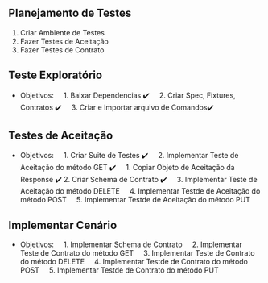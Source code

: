 ## Planejamento de Testes

1. Criar Ambiente de Testes
2. Fazer Testes de Aceitação
3. Fazer Testes de Contrato 


## Teste Exploratório
- Objetivos:
    1. Baixar Dependencias :heavy_check_mark:
    2. Criar Spec, Fixtures, Contratos :heavy_check_mark:
    3. Criar e Importar arquivo de Comandos:heavy_check_mark:

  
## Testes de Aceitação
- Objetivos:
    1. Criar Suite de Testes :heavy_check_mark:
    2. Implementar Teste de Aceitação do método GET :heavy_check_mark:
	    1. Copiar Objeto de Aceitação da Response :heavy_check_mark:
        2. Criar Schema de Contrato :heavy_check_mark:
    3. Implementar Teste de Aceitação do método DELETE
    4. Implementar Testde de Aceitação do método POST
    5. Implementar Testde de Aceitação do método PUT

  
## Implementar Cenário
- Objetivos:
    1. Implementar Schema de Contrato
    2. Implementar Teste de Contrato do método GET
    3. Implementar Teste de Contrato do método DELETE
    4. Implementar Testde de Contrato do método POST
    5. Implementar Testde de Contrato do método PUT